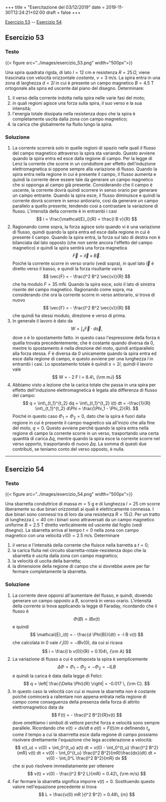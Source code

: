 +++
title = "Esercitazione del 03/12/2019"
date = 2019-11-30T12:24:21+02:00
draft = false
+++

[Esercizio 53](#esercizio-53) -- [Esercizio 54](#esercizio-54)

## Esercizio 53

### Testo

{{< figure src="../images/esercizio_53.png" width="500px">}}

Una spira quadrata rigida, di lato $l = 12$ cm e resistenza $R = 25\, \Omega$, viene trascinata con velocità orizzontale *costante*, $v=3$ m/s. La spira entra in una zona di larghezza $d = 2l$ in cui è presente un campo magnetico $B
= 4.5$ T ortogonale alla spira ed uscente dal piano del disegno.
Determinare:

1. il verso della corrente indotta nella spira nelle varie fasi del moto;
2. in quali regioni agisce una forza sulla spira, il suo verso e la sua intensità;
3. l'energia totale dissipata nella resistenza dopo che la spira è completamente uscita dalla zona con campo magnetico;
4. la carica che globalmente ha fluito lungo la spira.

### Soluzione

1. La corrente scorrerà solo in quelle regioni di spazio nelle quali il flusso del campo magnetico attraverso la spira sta variando. Questo avviene quando la spira entra ed esce dalla regione di campo. Per la legge di Lenz la corrente che scorre in un conduttore per effetto dell'induzione elettromagnetica si oppone sempre alla variazione di flusso. Quando la spira entra nella regione in cui è presente il campo, il flusso aumenta e quindi la corrente deve essere tale da generare un campo magnetico che si opponga al campo già presente. Considerando che il campo è uscente, la corrente dovrà quindi scorrere in senso orario per generare un campo entrante. Quando la spira esce, il flusso diminuisce e quindi la corrente dovrà scorrere in senso antiorario, così da generare un campo parallelo a quello presente, tendendo così a contrastare la variazione di flusso. L'intensità della corrente è in entrambi i casi
$$
i = \frac{\mathcal{E}_i}{R} = \frac{l B v}{R}
$$
2. Ragionando come sopra, la forza agisce solo quando vi è una variazione di flusso, quindi quando la spira entra ed esce dalla regione in cui è presente il campo. Quando la spira entra, la forza sul lato di destra non è bilanciata dal lato opposto (che non sente ancora l'effetto del campo magnetico) e quindi la spira sentirà una forza magnetica
$$
\vec{F} = i\vec{l} \times \vec{B}.
$$
Poiché la corrente scorre in verso orario (vedi sopra), in quel lato $\vec{l}$ è diretto verso il basso, e quindi la forza risultante varrà
$$
\vec{F} = - \frac{l^2 B^2 \vec{v}}{R}
$$
che ha modulo $F = 35$ mN.
Quando la spira esce, solo il lato di sinistra risente del campo magnetico. Ragionando come sopra, ma considerando che ora la corrente scorre in verso antiorario, si trova di nuovo
$$
\vec{F} = - \frac{l^2 B^2 \vec{v}}{R}
$$
che quindi ha stessi modulo, direzione e verso di prima.
3. In generale il lavoro è dato da
$$
W = \int_s \vec{F} \cdot d\vec{s},
$$
dove $s$ è lo spostamento fatto. in questo caso l'espressione della forza è quella trovata precedentemente, che è costante quando diversa da 0, mentre lo spostamento è nella direzione del moto, quindi antiparallelo alla forza stessa. $F$ è diversa da 0 unicamente quando la spira entra ed esce dalla regione di campo, e questo avviene per una lunghezza $l$ in entrambi i casi. Lo spostamento totale è quindi $s = 2l$, quindi il lavoro vale
$$
W = - 2 F l = 8.4\, {\rm mJ}
$$
4. Abbiamo visto a lezione che la carica totale che passa in una spira per effetto dell'induzione elettromagnetica è legata alla differenza di flusso del campo:
$$
q = \int\_{t_1}^{t_2} dq =  \int\_{t_1}^{t_2} i(t) dt =  -\frac{1}{R} \int\_{t_1}^{t_2} d\Phi = \frac{\Phi_1 - \Phi_2}{R}.
$$
Poiché in questo caso $\Phi_1 = \Phi_2 = 0$, dato che la spira è fuori dalla regione in cui è presente il campo magnetico sia all'inizio che alla fine del moto, $q = 0$. Questo avviene perché quando la spira entra nella regione di campo la corrente scorre in un verso, trasportando una certa quantità di carica $\Delta q$, mentre quando la spira esce la corrente scorre nel verso opporto, trasportando di nuovo $\Delta q$. La somma di questi due contributi, se teniamo conto del verso opposto, è nulla.

---

## Esercizio 54

### Testo

{{< figure src="../images/esercizio_54.png" width="500px">}}

Una sbarretta conduttrice di massa $m=5$ g e di lunghezza $l=25$ cm scorre liberamente su due binari orizzontali ai quali è elettricamente connessa. I due binari sono connessi tra di loro da una resistenza $R=15\, \Omega$. Per un tratto di lunghezza $L=40$ cm i binari sono attraversati da un campo magnetico uniforme $B=2.5$ T diretto verticalmente ed uscente dal foglio (vedi disegno). La sbarretta arriva al tempo $t=0$ nella zona con campo magnetico con una velocità $v(0)=2.5$ m/s. Determinare

1. il verso e l'intensità della corrente che fluisce nella barretta a $t = 0$;
2. la carica fluita nel circuito sbarretta-rotaie-resistenza dopo che la sbarretta è uscita dalla zona con campo magnetico;
3. la velocità di uscita della barretta;
4. la dimensione della regione di campo che si dovrebbe avere per far fermare completamente la sbarretta.

### Soluzione

1. La corrente deve opporsi all'aumentare del flusso, e quindi, dovendo generare un campo opposto a $B$, scorrerà in verso orario. L'intensità della corrente si trova applicando la legge di Faraday, ricordando che il flusso è 
$$
\Phi(B) = lBx(t)
$$
e quindi 
$$
\mathcal{E}_i(t) = - \frac{d \Phi(B)}{dt} = -l B v(t)
$$
che calcolata in 0 vale $\mathcal{E}_i(0) = -l B v(0)$, da cui si ricava
$$
i = \frac{l b v(0)}{R} = 0.104\, {\rm A}
$$
2. La variazione di flusso a cui è sottoposta la spira è semplicemente
$$
\Delta \Phi = \Phi_1 - \Phi_2 = -\Phi_2 = -lLB
$$
e quindi la carica è data dalla legge di Felici:
$$
q = \left| \frac{\Delta \Phi}{R} \right| = -0.017 \, {\rm C}.
$$
3. In questo caso la velocità con cui si muove la sbarretta non è costante poiché comincerà a rallentare non appena entrata nella regione di campo come conseguenza della presenza della forza di attrito elettromagnetico data da
$$
F(t) = - \frac{l^2 B^2}{R}v(t)
$$
dove omettiamo i simboli di vettore perché forza e velocità sono sempre parallele. Ricordando che $v(t) = dx / dt$ e $a(t) = F(t) / m$ e definendo $t_u$ come il tempo a cui la sbarrretta esce dalla regione di campo possiamo risolvere direttamente l'equazione che lega accelerazione a velocità:
$$
v(t_u) = v(0) + \int_0^{t_u} a(t) dt = v(0) - \int_0^{t_u} \frac{l^2 B^2}{mR} v(t) dt = v(0) - \int_0^{t_u} \frac{l^2 B^2}{mR}\frac{dx}{dt} dt = v(0) - \int_0^L \frac{l^2 B^2}{mR} dx
$$
che si può risolvere immediatamente per ottenere
$$
v(t) = v(0) - \frac{l^2 B^2 L}{mR} = 0.42\, {\rm m/s}
$$
4. Far fermare la sbarretta significa imporre $v(t) = 0$. Sostituendo questo valore nell'equazione precedente si trova
$$
L = \frac{v(0) mR }{l^2 B^2} = 0.48\, {m}
$$
